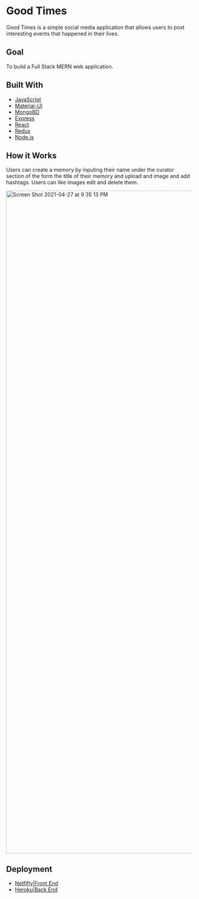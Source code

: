 # Good Times

Good Times is a simple social media application that allows users to post interesting events that happened in their lives. 


## Goal

To build a Full Stack MERN web application. 

## Built With

* [JavaScript](https://www.javascript.com/)
* [Material-UI](https://material-ui.com/)
* [MongoBD](https://www.mongodb.com/)
* [Express](https://expressjs.com/)
* [React](https://reactjs.org/)
* [Redux](https://redux.js.org/)
* [Node.js](https://nodejs.org/en/)



## How it Works

Users can create a memory by inputing their name under the curator section of the form the title of their memory and upload and image and add hashtags. Users can like images edit and delete them.



<img width="1792" alt="Screen Shot 2021-04-27 at 9 35 13 PM" src="https://user-images.githubusercontent.com/72893960/116332889-9026cd00-a7a0-11eb-8806-24bcd5b66c93.png">






## Deployment
* [Netfifly|Front End ](https://www.netlify.com/)
* [Heroku|Back End ](https://www.heroku.com/)

